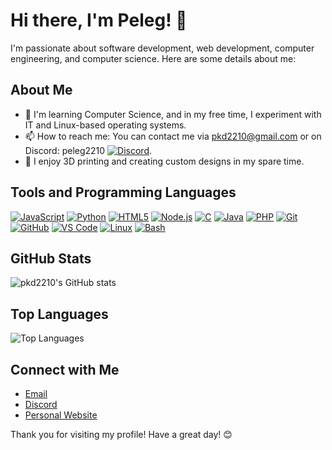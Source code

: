 # Hi there, I'm Peleg! 👋

I'm passionate about software development, web development, computer engineering, and computer science. Here are some details about me:

## About Me

- 🌱 I'm learning Computer Science, and in my free time, I experiment with IT and Linux-based operating systems.
- 📫 How to reach me: You can contact me via [pkd2210@gmail.com](mailto:pkd2210@gmail.com) or on Discord: peleg2210 [![Discord](https://img.shields.io/badge/Discord-7289DA?style=for-the-badge&logo=discord&logoColor=white)](https://discord.com/users/494186837422768130).
- 🎨 I enjoy 3D printing and creating custom designs in my spare time.

## Tools and Programming Languages

[![JavaScript](https://img.shields.io/badge/JavaScript-323330?style=for-the-badge&logo=javascript&logoColor=F7DF1E)](https://developer.mozilla.org/en-US/docs/Web/JavaScript)
[![Python](https://img.shields.io/badge/Python-3776AB?style=for-the-badge&logo=python&logoColor=white)](https://www.python.org/)
[![HTML5](https://img.shields.io/badge/HTML5-E34F26?style=for-the-badge&logo=html5&logoColor=white)](https://developer.mozilla.org/en-US/docs/Web/Guide/HTML/HTML5)
[![Node.js](https://img.shields.io/badge/Node.js-339933?style=for-the-badge&logo=nodedotjs&logoColor=white)](https://nodejs.org/)
[![C](https://img.shields.io/badge/C-A8B9CC?style=for-the-badge&logo=c&logoColor=white)](https://en.wikipedia.org/wiki/C_(programming_language))
[![Java](https://img.shields.io/badge/Java-007396?style=for-the-badge&logo=java&logoColor=white)](https://www.java.com/)
[![PHP](https://img.shields.io/badge/PHP-777BB4?style=for-the-badge&logo=php&logoColor=white)](https://www.php.net/)
[![Git](https://img.shields.io/badge/Git-F05032?style=for-the-badge&logo=git&logoColor=white)](https://git-scm.com/)
[![GitHub](https://img.shields.io/badge/GitHub-181717?style=for-the-badge&logo=github&logoColor=white)](https://github.com/)
[![VS Code](https://img.shields.io/badge/VS%20Code-0078D4?style=for-the-badge&logo=visual-studio-code&logoColor=white)](https://code.visualstudio.com/)
[![Linux](https://img.shields.io/badge/Linux-FCC624?style=for-the-badge&logo=linux&logoColor=black)](https://www.kernel.org/)
[![Bash](https://img.shields.io/badge/Bash-4EAA25?style=for-the-badge&logo=gnu-bash&logoColor=white)](https://www.gnu.org/software/bash/)

## GitHub Stats

![pkd2210's GitHub stats](https://github-readme-stats.vercel.app/api?username=pkd2210&show_icons=true&theme=radical)

## Top Languages

![Top Languages](https://github-readme-stats.vercel.app/api/top-langs/?username=pkd2210&layout=compact&theme=radical)

<!-- ## Projects

Here are some of my notable projects:

1. **Project 1**: Description of project 1.
2. **Project 2**: Description of project 2.
3. **Project 3**: Description of project 3.

Feel free to check out my repositories and contribute!
-->

## Connect with Me

- [Email](mailto:pkd2210@gmail.com)
- [Discord](https://discord.com/users/494186837422768130)
- [Personal Website](https://pkd2210.github.io)

Thank you for visiting my profile! Have a great day! 😊
